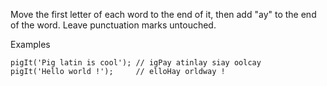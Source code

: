 Move the first letter of each word to the end of it, then add "ay" to the end of the word. Leave punctuation marks untouched.

Examples
```
pigIt('Pig latin is cool'); // igPay atinlay siay oolcay
pigIt('Hello world !');     // elloHay orldway !
```